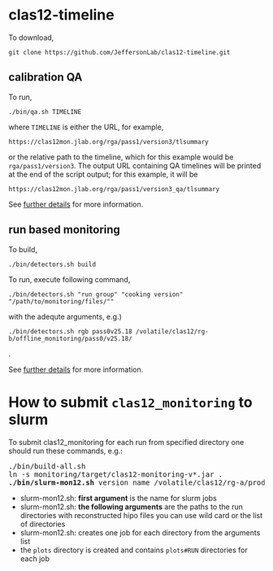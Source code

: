 # clas12-timeline

To download,
```
git clone https://github.com/JeffersonLab/clas12-timeline.git
```

## calibration QA

To run,
```
./bin/qa.sh TIMELINE
```
where `TIMELINE` is either the URL, for example,
```
https://clas12mon.jlab.org/rga/pass1/version3/tlsummary
```
or the relative path to the timeline, which for this example would be `rga/pass1/version3`. The output
URL containing QA timelines will be printed at the end of the script output; for this example, it will be
```
https://clas12mon.jlab.org/rga/pass1/version3_qa/tlsummary
```

See [further details](https://github.com/JeffersonLab/clas12-timeline/blob/main/calib-qa/README.md) for more information.

## run based monitoring

To build,
```
./bin/detectors.sh build
```

To run, execute following command,

```
./bin/detectors.sh "run group" "cooking version" "/path/to/monitoring/files/""
```
with the adequte arguments, e.g.)
```
./bin/detectors.sh rgb pass0v25.18 /volatile/clas12/rg-b/offline_monitoring/pass0/v25.18/
```
.

See [further details](https://github.com/Sangbaek/run_based_monitoring/blob/master/README.md) for more information.


# How to submit `clas12_monitoring` to slurm
To submit clas12_monitoring for each run from specified directory one should run these commands, e.g.:
<pre>
./bin/build-all.sh
ln -s monitoring/target/clas12-monitoring-v*.jar .
<b>./bin/slurm-mon12.sh</b> version_name /volatile/clas12/rg-a/production/Spring19/mon/recon/[0-9][0-9][0-9][0-9][0-9][0-9]
</pre>
* slurm-mon12.sh: **first argument** is the name for slurm jobs
* slurm-mon12.sh: **the following arguments** are the paths to the run directories with reconstructed hipo files
  you can use wild card or the list of directories
* slurm-mon12.sh: creates one job for each directory from the arguments list
* the `plots` directory is created and contains `plots#RUN` directories for each job

